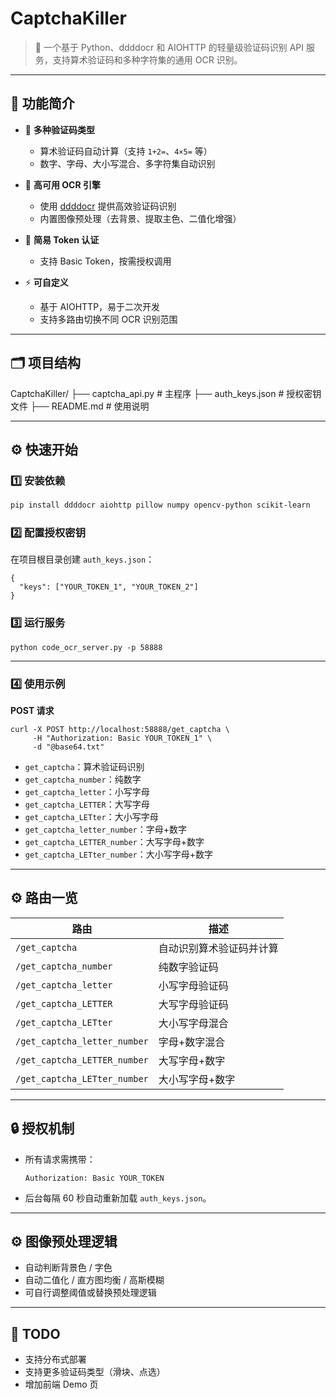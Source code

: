 # CaptchaKiller

> 🚀 一个基于 Python、ddddocr 和 AIOHTTP 的轻量级验证码识别 API 服务，支持算术验证码和多种字符集的通用 OCR 识别。

---

## 📌 功能简介

- 🎯 **多种验证码类型**
  - 算术验证码自动计算（支持 `1+2=`、`4×5=` 等）
  - 数字、字母、大小写混合、多字符集自动识别

- 🧩 **高可用 OCR 引擎**
  - 使用 [ddddocr](https://github.com/sml2h3/ddddocr) 提供高效验证码识别
  - 内置图像预处理（去背景、提取主色、二值化增强）

- 🔐 **简易 Token 认证**
  - 支持 Basic Token，按需授权调用

- ⚡ **可自定义**
  - 基于 AIOHTTP，易于二次开发
  - 支持多路由切换不同 OCR 识别范围

---

## 🗂️ 项目结构

CaptchaKiller/
 ├── captcha_api.py         # 主程序
 ├── auth_keys.json         # 授权密钥文件
 ├── README.md              # 使用说明

---

## ⚙️ 快速开始

### 1️⃣ 安装依赖

```bash
pip install ddddocr aiohttp pillow numpy opencv-python scikit-learn
```

### 2️⃣ 配置授权密钥

在项目根目录创建 `auth_keys.json`：

```
{
  "keys": ["YOUR_TOKEN_1", "YOUR_TOKEN_2"]
}
```

### 3️⃣ 运行服务

```
python code_ocr_server.py -p 58888
```

------

### 4️⃣ 使用示例

**POST 请求**

```
curl -X POST http://localhost:58888/get_captcha \
     -H "Authorization: Basic YOUR_TOKEN_1" \
     -d "@base64.txt"
```

- `get_captcha`：算术验证码识别
- `get_captcha_number`：纯数字
- `get_captcha_letter`：小写字母
- `get_captcha_LETTER`：大写字母
- `get_captcha_LETter`：大小写字母
- `get_captcha_letter_number`：字母+数字
- `get_captcha_LETTER_number`：大写字母+数字
- `get_captcha_LETter_number`：大小写字母+数字

------

## ⚙️ 路由一览

| 路由                         | 描述                     |
| ---------------------------- | ------------------------ |
| `/get_captcha`               | 自动识别算术验证码并计算 |
| `/get_captcha_number`        | 纯数字验证码             |
| `/get_captcha_letter`        | 小写字母验证码           |
| `/get_captcha_LETTER`        | 大写字母验证码           |
| `/get_captcha_LETter`        | 大小写字母混合           |
| `/get_captcha_letter_number` | 字母+数字混合            |
| `/get_captcha_LETTER_number` | 大写字母+数字            |
| `/get_captcha_LETter_number` | 大小写字母+数字          |



------

## 🔒 授权机制

- 所有请求需携带：

  ```
  Authorization: Basic YOUR_TOKEN
  ```

- 后台每隔 60 秒自动重新加载 `auth_keys.json`。

------

## ⚙️ 图像预处理逻辑

- 自动判断背景色 / 字色
- 自动二值化 / 直方图均衡 / 高斯模糊
- 可自行调整阈值或替换预处理逻辑

------

## 📌 TODO

-  支持分布式部署
-  支持更多验证码类型（滑块、点选）
-  增加前端 Demo 页